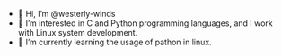 - 👋 Hi, I’m @westerly-winds
- 👀 I’m interested in C and Python programming languages, and I work with Linux system development. 
- 🌱 I’m currently learning the usage of pathon in linux.


<!---
westerly-winds/westerly-winds is a ✨ special ✨ repository because its `README.md` (this file) appears on your GitHub profile.
You can click the Preview link to take a look at your changes.
--->
